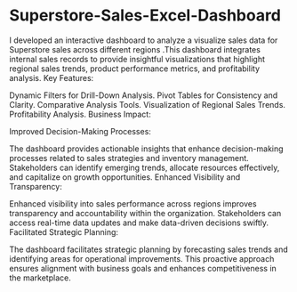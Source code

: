 # Superstore-Sales-Excel-Dashboard #
I developed an interactive dashboard to analyze a visualize sales data for Superstore sales  across different regions .This dashboard integrates internal sales records to provide insightful visualizations that highlight regional sales trends, product performance metrics, and profitability analysis.
Key Features:

Dynamic Filters for Drill-Down Analysis.
Pivot Tables for Consistency and Clarity.
Comparative Analysis Tools.
Visualization of Regional Sales Trends.
Profitability Analysis.
Business Impact:

Improved Decision-Making Processes:

The dashboard provides actionable insights that enhance decision-making processes related to sales strategies and inventory management. Stakeholders can identify emerging trends, allocate resources effectively, and capitalize on growth opportunities.
Enhanced Visibility and Transparency:

Enhanced visibility into sales performance across regions improves transparency and accountability within the organization. Stakeholders can access real-time data updates and make data-driven decisions swiftly.
Facilitated Strategic Planning:

The dashboard facilitates strategic planning by forecasting sales trends and identifying areas for operational improvements. This proactive approach ensures alignment with business goals and enhances competitiveness in the marketplace.
